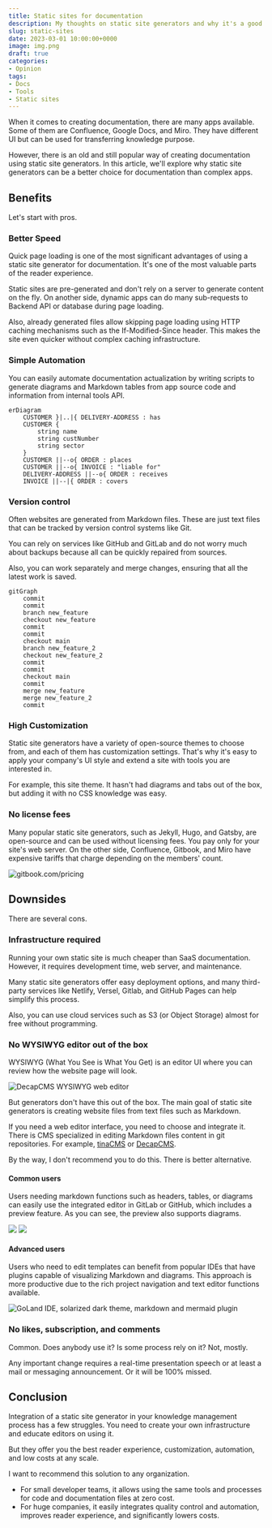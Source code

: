 ```yaml
---
title: Static sites for documentation
description: My thoughts on static site generators and why it's a good tool for project documentation
slug: static-sites
date: 2023-03-01 10:00:00+0000
image: img.png
draft: true
categories:
- Opinion
tags:
- Docs
- Tools
- Static sites
---
```


When it comes to creating documentation, there are many apps available. Some of them are Confluence, Google Docs, and Miro.
They have different UI but can be used for transferring knowledge purpose.

However, there is an old and still popular way of creating documentation using static site generators.
In this article, we'll explore why static site generators can be a better choice for documentation than complex apps.

## Benefits

Let's start with pros.

### Better Speed

Quick page loading is one of the most significant advantages of using a static site generator for documentation.
It's one of the most valuable parts of the reader experience.

Static sites are pre-generated and don't rely on a server to generate content on the fly.
On another side, dynamic apps can do many sub-requests to Backend API or database during page loading.

Also, already generated files allow skipping page loading using HTTP caching mechanisms such as the If-Modified-Since header.
This makes the site even quicker without complex caching infrastructure.

### Simple Automation

You can easily automate documentation actualization by writing scripts to generate diagrams and Markdown tables from app source code and information from internal tools API.

```mermaid
erDiagram
    CUSTOMER }|..|{ DELIVERY-ADDRESS : has
    CUSTOMER {
        string name
        string custNumber
        string sector
    }
    CUSTOMER ||--o{ ORDER : places
    CUSTOMER ||--o{ INVOICE : "liable for"
    DELIVERY-ADDRESS ||--o{ ORDER : receives
    INVOICE ||--|{ ORDER : covers
```

### Version control

Often websites are generated from Markdown files.
These are just text files that can be tracked by version control systems like Git.

You can rely on services like GitHub and GitLab and do not worry much about backups because all can be quickly repaired from sources.

Also, you can work separately and merge changes, ensuring that all the latest work is saved. 

```mermaid
gitGraph
    commit
    commit
    branch new_feature
    checkout new_feature
    commit
    commit
    checkout main
    branch new_feature_2
    checkout new_feature_2
    commit
    commit
    checkout main
    commit
    merge new_feature
    merge new_feature_2
    commit
```

### High Customization

Static site generators have a variety of open-source themes to choose from, and each of them has customization settings. 
That's why it's easy to apply your company's UI style and extend a site with tools you are interested in.

For example, this site theme. It hasn't had diagrams and tabs out of the box, but adding it with no CSS knowledge was easy.

### No license fees

Many popular static site generators, such as Jekyll, Hugo, and Gatsby, are open-source and can be used without licensing fees.
You pay only for your site's web server.
On the other side, Confluence, Gitbook, and Miro have expensive tariffs that charge depending on the members' count.

![gitbook.com/pricing](pricing.png)

## Downsides

There are several cons.

### Infrastructure required

Running your own static site is much cheaper than SaaS documentation.
However, it requires development time, web server, and maintenance.

Many static site generators offer easy deployment options, 
and many third-party services like Netlify, Versel, Gitlab, and GitHub Pages 
can help simplify this process.

Also, you can use cloud services such as S3 (or Object Storage) almost for free without programming.

[//]: # (TODO See my guide to creating documentation with team members' access control.)

[//]: # (TODO create an article about minimal setup. Basic auth, uploading through S3 UI &#40;mini io + caddy / S3 + basic auth&#41;)
[//]: # (TODO add guide link)

### No WYSIWYG editor out of the box

WYSIWYG (What You See is What You Get) is an editor UI where you can review how the website page will look.

![DecapCMS WYSIWYG web editor](wyswyg.png)

But generators don't have this out of the box.
The main goal of static site generators is creating website files from text files such as Markdown.

If you need a web editor interface, you need to choose and integrate it.
There is CMS specialized in editing Markdown files content in git repositories.
For example, [tinaCMS](https://tina.io/) or [DecapCMS](https://decapcms.org/).

By the way, I don't recommend you to do this. There is better alternative.

#### Common users

Users needing markdown functions such as headers, tables, 
or diagrams can easily use the integrated editor in GitLab or GitHub, 
which includes a preview feature.
As you can see, the preview also supports diagrams.

![](github-edit-1.png)
![](github-edit-2.png)

#### Advanced users

Users who need to edit templates can benefit from popular IDEs that have plugins capable of visualizing Markdown and diagrams.
This approach is more productive due to the rich project navigation and text editor functions available.

![GoLand IDE, solarized dark theme, markdown and mermaid plugin](IDE.png)

### No likes, subscription, and comments

Common. Does anybody use it? Is some process rely on it? Not, mostly.

Any important change requires a real-time presentation speech or at least a mail or messaging announcement.
Or it will be 100% missed. 

## Conclusion

Integration of a static site generator in your knowledge management process has a few struggles.
You need to create your own infrastructure and educate editors on using it.

But they offer you the best reader experience, customization, automation, and low costs at any scale.

I want to recommend this solution to any organization.

- For small developer teams, it allows using the same tools and processes for code and documentation files at zero cost.
- For huge companies, it easily integrates quality control and automation, improves reader experience, and significantly lowers costs.
